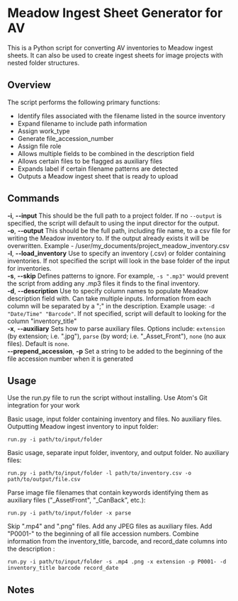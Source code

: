 # Meadow Ingest Sheet Generator for AV <br/>
This is a Python script for converting AV inventories to Meadow ingest sheets. It can also be used to create ingest sheets for image projects with nested folder structures. <br/>

## Overview
The script performs the following primary functions:
- Identify files associated with the filename listed in the source inventory
- Expand filename to include path information
- Assign work_type
- Generate file_accession_number
- Assign file role
- Allows multiple fields to be combined in the description field
- Allows certain files to be flagged as auxiliary files
- Expands label if certain filename patterns are detected
- Outputs a Meadow ingest sheet that is ready to upload

## Commands
**-i**, **--input**   This should be the full path to a project folder. If no `--output` is specified, the script will default to using the input director for the output. <br/>
**-o**, **--output**   This should be the full path, including file name, to a csv file for writing the Meadow inventory to. If the output already exists it will be overwritten. Example - /user/my_documents/project_meadow_inventory.csv <br/>
**-l**, **--load_inventory**  Use to specify an inventory (.csv) or folder containing inventories. If not specified the script will look in the base folder of the input for inventories. <br/>
**-s**, **--skip**  Defines patterns to ignore. For example, `-s ".mp3"` would prevent the script from adding any .mp3 files it finds to the final inventory. <br/>
**-d**, **--description** Use to specify column names to populate Meadow description field with. Can take multiple inputs. Information from each column will be separated by a ";" in the description. Example usage: `-d "Date/Time" "Barcode"`. If not specified, script will default to looking for the column "inventory_title"<br/>
**-x**, **--auxiliary** Sets how to parse auxiliary files. Options include: `extension` (by extension; i.e. ".jpg"), `parse` (by word; i.e. "_Asset_Front"), `none` (no aux files). Default is `none`. <br/>
**--prepend_accession**, **-p** Set a string to be added to the beginning of the file accession number when it is generated

## Usage
Use the run.py file to run the script without installing.
Use Atom's Git integration for your work

Basic usage, input folder containing inventory and files. No auxiliary files. Outputting Meadow ingest inventory to input folder:
```
run.py -i path/to/input/folder
```

Basic usage, separate input folder, inventory, and output folder. No auxiliary files:
```
run.py -i path/to/input/folder -l path/to/inventory.csv -o path/to/output/file.csv
```

Parse image file filenames that contain keywords identifying them as auxiliary files ("_AssetFront", "_CanBack", etc.):
```
run.py -i path/to/input/folder -x parse
```

Skip ".mp4" and ".png" files. Add any JPEG files as auxiliary files. Add "P0001-" to the beginning of all file accession numbers. Combine information from the inventory_title, barcode, and record_date columns into the description :
```
run.py -i path/to/input/folder -s .mp4 .png -x extension -p P0001- -d inventory_title barcode record_date
```

## Notes
